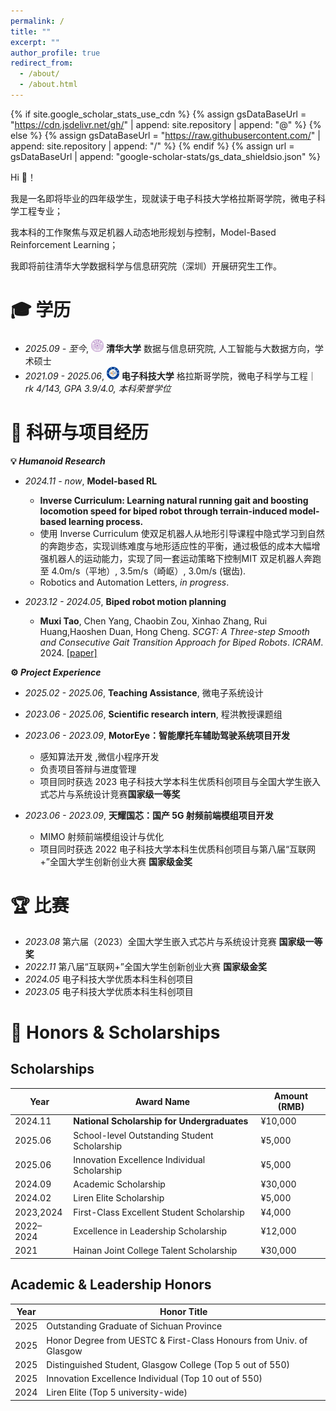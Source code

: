 ```yaml
---
permalink: /
title: ""
excerpt: ""
author_profile: true
redirect_from: 
  - /about/
  - /about.html
---
```


{% if site.google_scholar_stats_use_cdn %}
{% assign gsDataBaseUrl = "https://cdn.jsdelivr.net/gh/" | append: site.repository | append: "@" %}
{% else %}
{% assign gsDataBaseUrl = "https://raw.githubusercontent.com/" | append: site.repository | append: "/" %}
{% endif %}
{% assign url = gsDataBaseUrl | append: "google-scholar-stats/gs_data_shieldsio.json" %}

<span class='anchor' id='about-me'></span>

Hi 🍵！

我是一名即将毕业的四年级学生，现就读于电子科技大学格拉斯哥学院，微电子科学工程专业；

我本科的工作聚焦与双足机器人动态地形规划与控制，Model-Based Reinforcement Learning；

我即将前往清华大学数据科学与信息研究院（深圳）开展研究生工作。



<span class='anchor' id='-xl'></span>

# 🎓 学历
- *2025.09 - 至今*, <a href="https://www.tsinghua.edu.cn/"><img class="svg" src="/images/Tsinghua_University_Logo.svg" width="20pt"></a> **清华大学** 数据与信息研究院, 人工智能与大数据方向，学术硕士
- *2021.09 - 2025.06*, <a href="https://www.uestc.edu.cn/"><img class="svg" src="/images/University_of_Electronic_Science_and_Technology_of_China_Logo.svg" width="20pt"></a> **电子科技大学** 格拉斯哥学院，微电子科学与工程｜ *rk 4/143, GPA 3.9/4.0, 本科荣誉学位*


<span class='anchor' id='-project'></span>

# 📝 科研与项目经历

<!-- <div class='paper-box'><div class='paper-box-image'><div><div class="badge">Sensors 2022</div><img src='images/sensors2022.svg' alt="sym" width="100%"></div></div>
<div class='paper-box-text' markdown="1">

-	`Jian Tang`, Rongbiao Wang, Gongzhe Qiu, Yu Hu, Yihua Kang. Mechanism of magnetic flux leakage detection method based on the slotted ferromagnetic lift-off layer. *Sensors*, 2022, 22(9): 3587. (JCR:Q2; IF:3.847)  
[[网页]](https://dx.doi.org/10.3390/s22093587) [[预览]](https://github.com/tangjyan/tangjyan.github.io/blob/main/pdf/TangJ-2022-Mechanism%20of%20Magnetic%20Flux%20Leakage%20Detection%20Method%20Based%20on%20the%20Slotted.pdf) [[下载]](/pdf/TangJ-2022-Mechanism%20of%20Magnetic%20Flux%20Leakage%20Detection%20Method%20Based%20on%20the%20Slotted.pdf)

</div>
</div> -->

**💡 *Humanoid Research*** 

- *2024.11 - now*, **Model-based RL**
  - **Inverse Curriculum: Learning natural running gait and boosting locomotion speed for biped robot through terrain-induced model-based learning process.**
  - 使用 Inverse Curriculum 使双足机器人从地形引导课程中隐式学习到自然的奔跑步态，实现训练难度与地形适应性的平衡，通过极低的成本大幅增强机器人的运动能力，实现了同一套运动策略下控制MIT 双足机器人奔跑至 4.0m/s（平地）, 3.5m/s（崎岖）, 3.0m/s (锯齿).
  - Robotics and Automation Letters, *in progress*.

- *2023.12 - 2024.05*, **Biped robot motion planning**
  - **Muxi Tao**, Chen Yang, Chaobin Zou, Xinhao Zhang, Rui Huang,Haoshen Duan, Hong Cheng. *SCGT: A Three-step Smooth and Consecutive Gait Transition Approach for Biped Robots*. *ICRAM*. 2024. [[paper]](https://ieeexplore.ieee.org/document/10715877)


**⚙️ *Project Experience*** 
- *2025.02 - 2025.06*, **Teaching Assistance**, 微电子系统设计
- *2023.06 - 2025.06*, **Scientific research intern**, 程洪教授课题组
- *2023.06 - 2023.09*, **MotorEye：智能摩托车辅助驾驶系统项目开发**
  - 感知算法开发 ,微信小程序开发
  - 负责项目答辩与进度管理
  - 项目同时获选 2023 电子科技大学本科生优质科创项目与全国大学生嵌入式芯片与系统设计竞赛**国家级一等奖**

- *2023.06 - 2023.09*, **天耀国芯：国产 5G 射频前端模组项目开发**
  - MIMO 射频前端模组设计与优化
  - 项目同时获选 2022 电子科技大学本科生优质科创项目与第八届“互联网+”全国大学生创新创业大赛 **国家级金奖**




<span class='anchor' id='-comp'></span>

# 🏆 比赛
- *2023.08* 第六届（2023）全国大学生嵌入式芯片与系统设计竞赛 **国家级一等奖**
- *2022.11* 第八届“互联网+”全国大学生创新创业大赛 **国家级金奖**
- *2024.05* 电子科技大学优质本科生科创项目
- *2023.05* 电子科技大学优质本科生科创项目





<span class='anchor' id='-scholarship'></span>

# 🏅 Honors & Scholarships
## Scholarships

| Year        | Award Name                                 | Amount (RMB) |
|-------------|---------------------------------------------|--------------|
| 2024.11     | **National Scholarship for Undergraduates**     | ¥10,000      |
| 2025.06     | School-level Outstanding Student Scholarship| ¥5,000       |
| 2025.06     | Innovation Excellence Individual Scholarship| ¥5,000       |
| 2024.09     | Academic Scholarship                        | ¥30,000      |
| 2024.02     | Liren Elite Scholarship                     | ¥5,000       |
| 2023,2024  | First-Class Excellent Student Scholarship   | ¥4,000       |
| 2022–2024   | Excellence in Leadership Scholarship        | ¥12,000      |
| 2021        | Hainan Joint College Talent Scholarship     | ¥30,000      |

## Academic & Leadership Honors

| Year        | Honor Title                                                        |
|-------------|---------------------------------------------------------------------|
| 2025        | Outstanding Graduate of Sichuan Province                           |
| 2025        | Honor Degree from UESTC & First-Class Honours from Univ. of Glasgow|
| 2025        | Distinguished Student, Glasgow College (Top 5 out of 550)          |
| 2025        | Innovation Excellence Individual (Top 10 out of 550)               |
| 2024        | Liren Elite (Top 5 university-wide)                                |



